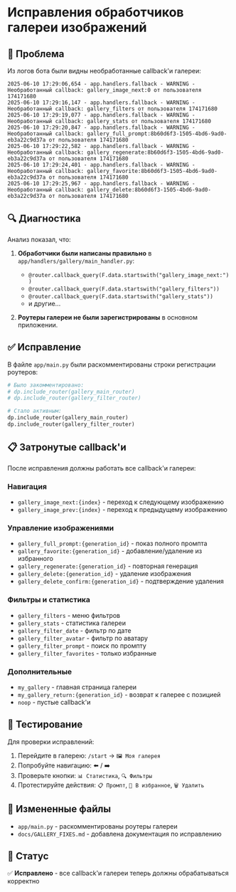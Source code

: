 # Исправления обработчиков галереи изображений

## 🐛 Проблема

Из логов бота были видны необработанные callback'и галереи:

```
2025-06-10 17:29:06,654 - app.handlers.fallback - WARNING - Необработанный callback: gallery_image_next:0 от пользователя 174171680
2025-06-10 17:29:16,147 - app.handlers.fallback - WARNING - Необработанный callback: gallery_filters от пользователя 174171680
2025-06-10 17:29:19,077 - app.handlers.fallback - WARNING - Необработанный callback: gallery_stats от пользователя 174171680
2025-06-10 17:29:20,847 - app.handlers.fallback - WARNING - Необработанный callback: gallery_full_prompt:8b60d6f3-1505-4bd6-9ad0-eb3a22c9d37a от пользователя 174171680
2025-06-10 17:29:22,582 - app.handlers.fallback - WARNING - Необработанный callback: gallery_regenerate:8b60d6f3-1505-4bd6-9ad0-eb3a22c9d37a от пользователя 174171680
2025-06-10 17:29:24,401 - app.handlers.fallback - WARNING - Необработанный callback: gallery_favorite:8b60d6f3-1505-4bd6-9ad0-eb3a22c9d37a от пользователя 174171680
2025-06-10 17:29:25,967 - app.handlers.fallback - WARNING - Необработанный callback: gallery_delete:8b60d6f3-1505-4bd6-9ad0-eb3a22c9d37a от пользователя 174171680
```

## 🔍 Диагностика

Анализ показал, что:

1. **Обработчики были написаны правильно** в `app/handlers/gallery/main_handler.py`:
   - `@router.callback_query(F.data.startswith("gallery_image_next:"))`
   - `@router.callback_query(F.data.startswith("gallery_filters"))`
   - `@router.callback_query(F.data.startswith("gallery_stats"))`
   - и другие...

2. **Роутеры галереи не были зарегистрированы** в основном приложении.

## ✅ Исправление

В файле `app/main.py` были раскомментированы строки регистрации роутеров:

```python
# Было закомментировано:
# dp.include_router(gallery_main_router)
# dp.include_router(gallery_filter_router)

# Стало активным:
dp.include_router(gallery_main_router)
dp.include_router(gallery_filter_router)
```

## 📋 Затронутые callback'и

После исправления должны работать все callback'и галереи:

### Навигация
- `gallery_image_next:{index}` - переход к следующему изображению
- `gallery_image_prev:{index}` - переход к предыдущему изображению

### Управление изображениями
- `gallery_full_prompt:{generation_id}` - показ полного промпта
- `gallery_favorite:{generation_id}` - добавление/удаление из избранного
- `gallery_regenerate:{generation_id}` - повторная генерация
- `gallery_delete:{generation_id}` - удаление изображения
- `gallery_delete_confirm:{generation_id}` - подтверждение удаления

### Фильтры и статистика
- `gallery_filters` - меню фильтров
- `gallery_stats` - статистика галереи
- `gallery_filter_date` - фильтр по дате
- `gallery_filter_avatar` - фильтр по аватару
- `gallery_filter_prompt` - поиск по промпту
- `gallery_filter_favorites` - только избранные

### Дополнительные
- `my_gallery` - главная страница галереи
- `my_gallery_return:{generation_id}` - возврат к галерее с позицией
- `noop` - пустые callback'и

## 🧪 Тестирование

Для проверки исправлений:

1. Перейдите в галерею: `/start` → `🖼️ Моя галерея`
2. Попробуйте навигацию: ⬅️ / ➡️
3. Проверьте кнопки: `📊 Статистика`, `🔍 Фильтры`
4. Протестируйте действия: `📋 Промпт`, `🤍 В избранное`, `🗑️ Удалить`

## 📁 Измененные файлы

- `app/main.py` - раскомментированы роутеры галереи
- `docs/GALLERY_FIXES.md` - добавлена документация по исправлению

## 🚀 Статус

✅ **Исправлено** - все callback'и галереи теперь должны обрабатываться корректно 
